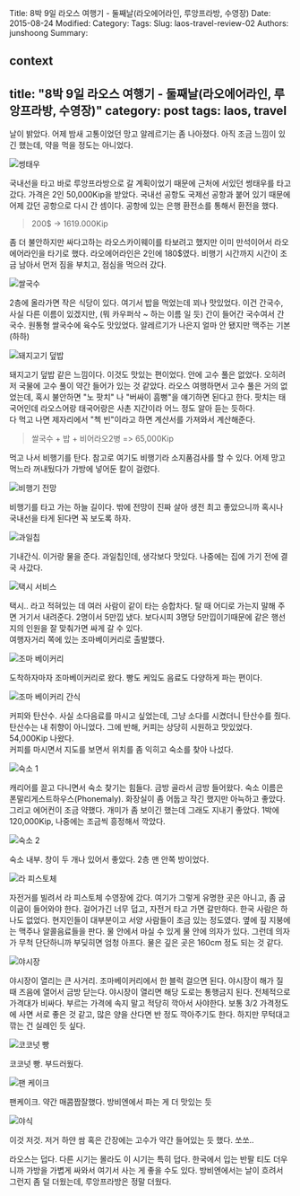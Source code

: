 Title: 8박 9일 라오스 여행기 - 둘째날(라오에어라인, 루앙프라방, 수영장)
Date: 2015-08-24
Modified:
Category:
Tags:
Slug: laos-travel-review-02
Authors: junshoong
Summary:


context
---
title: "8박 9일 라오스 여행기 - 둘째날(라오에어라인, 루앙프라방, 수영장)"
category: post
tags: laos, travel
---


날이 밝았다. 어제 밤새 고통이었던 망고 알레르기는 좀 나아졌다. 아직 조금 느낌이 있긴 했는데, 약을 먹을 정도는 아니었다.

![썽태우](/images/2015-08-24/laos02-01.jpg)


국내선을 타고 바로 루앙프라방으로 갈 계획이었기 때문에 근처에 서있던 썽태우를 타고 갔다. 가격은 2인 50,000Kip을 받았다. 국내선 공항도 국제선 공항과 붙어 있기 때문에 어제 갔던 공항으로 다시 간 셈이다. 공항에 있는 은행 환전소를 통해서 환전을 했다.

> 200$ -> 1619.000Kip

좀 더 불안하지만 싸다고하는 라오스카이웨이를 타보려고 했지만 이미 만석이어서 라오에어라인을 타기로 했다. 라오에어라인은 2인에 180$였다. 비행기 시간까지 시간이 조금 남아서 먼저 짐을 부치고, 점심을 먹으러 갔다.

![쌀국수](/images/2015-08-24/laos02-02.jpg)

2층에 올라가면 작은 식당이 있다. 여기서 밥을 먹었는데 꾀나 맛있었다. 이건 간국수, 사실 다른 이름이 있겠지만, (뭐 카우퍼삭 ~ 하는 이름 일 듯) 간이 들어간 국수여서 간 국수. 원통형 쌀국수에 육수도 맛있었다. 알레르기가 나은지 얼마 안 됐지만 맥주는 기본(하하)

![돼지고기 덮밥](/images/2015-08-24/laos02-03.jpg)

돼지고기 덮밥 같은 느낌이다. 이것도 맛있는 편이었다.
안에 고수 풀은 없었다. 오히려 저 국물에 고수 풀이 약간 들어가 있는 것 같았다. 라오스 여행하면서 고수 풀은 거의 없었는데, 혹시 불안하면 "노 팟치" 나 "버싸이 흠뻥"을 얘기하면 된다고 한다. 팟치는 태국어인데 라오스어랑 태국어랑은 사촌 지간이라 어느 정도 알아 듣는 듯하다.  
다 먹고 나면 제자리에서 "첵 빈"이라고 하면 계산서를 가져와서 계산해준다.

> 쌀국수 + 밥 + 비어라오2병  => 65,000Kip

먹고 나서 비행기를 탄다. 참고로 여기도 비행기라 소지품검사를 할 수 있다. 어제 망고 먹느라 꺼내뒀다가 가방에 넣어둔 칼이 걸렸다.

![비행기 전망](/images/2015-08-24/laos02-04.jpg)

비행기를 타고 가는 하늘 길이다. 밖에 전망이 진짜 살아 생전 최고 좋았으니까 혹시나 국내선을 타게 된다면 꼭 보도록 하자.

![과일칩](/images/2015-08-24/laos02-05.jpg)


기내간식. 이거랑 물을 준다. 과일칩인데, 생각보다 맛있다. 나중에는 집에 가기 전에 결국 사갔다.

![택시 서비스](/images/2015-08-24/laos02-06.jpg)

택시.. 라고 적혀있는 데 여러 사람이 같이 타는 승합차다. 탈 때 어디로 가는지 말해 주면 거기서 내려준다. 2명이서 5만낍 냈다. 보다시피 3명당 5만낍이기때문에 같은 행선지의 인원을 잘 맞춰가면 싸게 갈 수 있다.  
여행자거리 쪽에 있는 조마베이커리로 출발했다.

![조마 베이커리](/images/2015-08-24/laos02-07.jpg)

도착하자마자 조마베이커리로 왔다. 빵도 케잌도 음료도 다양하게 파는 편이다.

![조마 베이커리 간식](/images/2015-08-24/laos02-08.jpg)


커피와 탄산수. 사실 소다음료를 마시고 싶었는데, 그냥 소다를 시켰더니 탄산수를 줬다. 탄산수는 내 취향이 아니었다. 그에 반해, 커피는 상당히 시원하고 맛있었다. 54,000Kip 나왔다.  
커피를 마시면서 지도를 보면서 위치를 좀 익히고 숙소를 찾아 나섰다.

![숙소 1](/images/2015-08-24/laos02-09.jpg)

캐리어를 끌고 다니면서 숙소 찾기는 힘들다. 금방 골라서 금방 들어왔다. 숙소 이름은 폰말리게스트하우스(Phonemaly). 화장실이 좀 어둡고 작긴 했지만 아늑하고 좋았다. 그리고 에어컨이 조금 약했다. 개미가 좀 보이긴 했는데 그래도 지내기 좋았다. 1박에 120,000Kip, 나중에는 조금씩 흥정해서 깍았다.

![숙소 2](/images/2015-08-24/laos02-10.jpg)


숙소 내부. 창이 두 개나 있어서 좋았다. 2층 맨 안쪽 방이었다.

![라 피스토체](/images/2015-08-24/laos02-11.jpg)

자전거를 빌려서 라 피스토체 수영장에 갔다. 여기가 그렇게 유명한 곳은 아니고, 좀 굽이굽이 들어와야 한다. 걸어가긴 너무 덥고, 자전거 타고 가면 갈만하다. 한국 사람은 하나도 없었다. 현지인들이 대부분이고 서양 사람들이 조금 있는 정도였다. 옆에 짚 지붕에는 맥주나 알콜음료들을 판다. 물 안에서 마실 수 있게 물 안에 의자가 있다. 그런데 의자가 무척 단단하니까 부딪히면 엄청 아프다. 물은 깊은 곳은 160cm 정도 되는 것 같다.

![야시장](/images/2015-08-24/laos02-12.jpg)

야시장이 열리는 큰 사거리. 조마베이커리에서 한 블럭 걸으면 된다. 야시장이 해가 질 때 즈음에 열어서 금방 닫는다. 야시장이 열리면 해당 도로는 통행금지 된다. 전체적으로 가격대가 비싸다. 부르는 가격에 속지 말고 적당히 깍아서 사야한다. 보통 3/2 가격정도에 사면 서로 좋은 것 같고, 많은 양을 산다면 반 정도 깍아주기도 한다. 하지만 무턱대고 깎는 건 실례인 듯 싶다.

![코코넛 빵](/images/2015-08-24/laos02-13.jpg)

코코넛 빵. 부드러웠다.


![팬 케이크](/images/2015-08-24/laos02-14.jpg)

팬케이크. 약간 매콤짭잘했다. 방비엔에서 파는 게 더 맛있는 듯

![야식](/images/2015-08-24/laos02-15.jpg)


이것 저것. 저거 하얀 쌈 혹은 간장에는 고수가 약간 들어있는 듯 했다. 쏘쏘..

라오스는 덥다. 다른 시기는 몰라도 이 시기는 특히 덥다. 한국에서 입는 반팔 티도 더우니까 가방을 가볍게 싸와서 여기서 사는 게 좋을 수도 있다. 방비엔에서는 날이 흐려서 그런지 좀 덜 더웠는데, 루앙프라방은 정말 더웠다.
